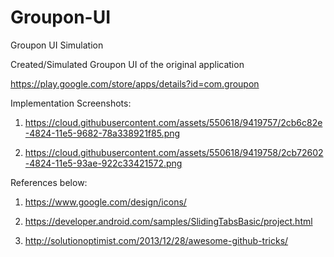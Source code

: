 # Groupon-UI
Groupon UI Simulation

Created/Simulated Groupon UI of the original application 

https://play.google.com/store/apps/details?id=com.groupon

Implementation Screenshots:

1) https://cloud.githubusercontent.com/assets/550618/9419757/2cb6c82e-4824-11e5-9682-78a338921f85.png

2) https://cloud.githubusercontent.com/assets/550618/9419758/2cb72602-4824-11e5-93ae-922c33421572.png

References below:

1) https://www.google.com/design/icons/

2) https://developer.android.com/samples/SlidingTabsBasic/project.html

3) http://solutionoptimist.com/2013/12/28/awesome-github-tricks/
